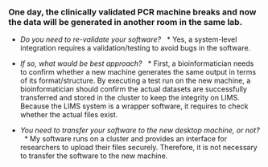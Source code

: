 ### One day, the clinically validated PCR machine breaks and now the data will be generated in another room in the same lab.

 * _Do you need to re-validate your software?_
   * Yes, a system-level integration requires a validation/testing to avoid bugs in the software.

 * _If so, what would be best approach?_
   * First, a bioinformatician needs to confirm whether a new machine generates the same output in terms of its format/structure. By executing a test run on the new machine, a bioinformatician should confirm the actual datasets are successfully transferred and stored in the cluster to keep the integrity on LIMS. Because the LIMS system is a wrapper software, it requires to check whether the actual files exist.
 
 * _You need to transfer your software to the new desktop machine, or not?_
   * My software runs on a cluster and provides an interface for researchers to upload their files securely. Therefore, it is not necessary to transfer the software to the new machine.
